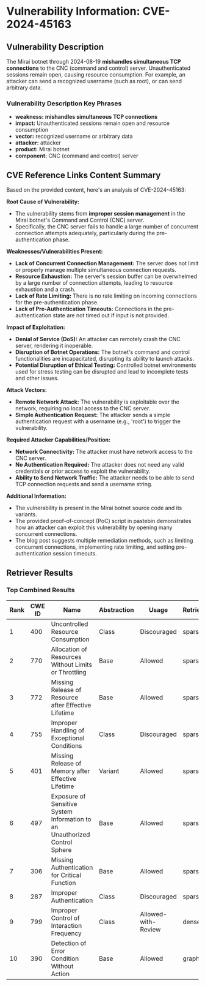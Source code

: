 # Vulnerability Information: CVE-2024-45163

## Vulnerability Description
The Mirai botnet through 2024-08-19 **mishandles simultaneous TCP connections** to the CNC (command and control) server. Unauthenticated sessions remain open, causing resource consumption. For example, an attacker can send a recognized username (such as root), or can send arbitrary data.

### Vulnerability Description Key Phrases
- **weakness:** **mishandles simultaneous TCP connections**
- **impact:** Unauthenticated sessions remain open and resource consumption
- **vector:** recognized username or arbitrary data
- **attacker:** attacker
- **product:** Mirai botnet
- **component:** CNC (command and control) server

## CVE Reference Links Content Summary
Based on the provided content, here's an analysis of CVE-2024-45163:

**Root Cause of Vulnerability:**

*   The vulnerability stems from **improper session management** in the Mirai botnet's Command and Control (CNC) server.
*   Specifically, the CNC server fails to handle a large number of concurrent connection attempts adequately, particularly during the pre-authentication phase.

**Weaknesses/Vulnerabilities Present:**

*   **Lack of Concurrent Connection Management:** The server does not limit or properly manage multiple simultaneous connection requests.
*   **Resource Exhaustion:** The server's session buffer can be overwhelmed by a large number of connection attempts, leading to resource exhaustion and a crash.
*   **Lack of Rate Limiting:** There is no rate limiting on incoming connections for the pre-authentication phase.
*   **Lack of Pre-Authentication Timeouts:** Connections in the pre-authentication state are not timed out if input is not provided.

**Impact of Exploitation:**

*   **Denial of Service (DoS):** An attacker can remotely crash the CNC server, rendering it inoperable.
*   **Disruption of Botnet Operations:** The botnet's command and control functionalities are incapacitated, disrupting its ability to launch attacks.
*   **Potential Disruption of Ethical Testing:**  Controlled botnet environments used for stress testing can be disrupted and lead to incomplete tests and other issues.

**Attack Vectors:**

*   **Remote Network Attack:** The vulnerability is exploitable over the network, requiring no local access to the CNC server.
*   **Simple Authentication Request:** The attacker sends a simple authentication request with a username (e.g., 'root') to trigger the vulnerability.

**Required Attacker Capabilities/Position:**

*   **Network Connectivity:** The attacker must have network access to the CNC server.
*   **No Authentication Required:**  The attacker does not need any valid credentials or prior access to exploit the vulnerability.
*   **Ability to Send Network Traffic:** The attacker needs to be able to send TCP connection requests and send a username string.

**Additional Information:**

*   The vulnerability is present in the Mirai botnet source code and its variants.
*   The provided proof-of-concept (PoC) script in pastebin demonstrates how an attacker can exploit this vulnerability by opening many concurrent connections.
*   The blog post suggests multiple remediation methods, such as limiting concurrent connections, implementing rate limiting, and setting pre-authentication session timeouts.

## Retriever Results

### Top Combined Results

| Rank | CWE ID | Name | Abstraction | Usage  | Retrievers | Individual Scores |
|------|--------|------|-------------|-------|------------|-------------------|
| 1 | 400 | Uncontrolled Resource Consumption | Class | Discouraged | sparse | 0.240 |
| 2 | 770 | Allocation of Resources Without Limits or Throttling | Base | Allowed | sparse | 0.215 |
| 3 | 772 | Missing Release of Resource after Effective Lifetime | Base | Allowed | sparse | 0.214 |
| 4 | 755 | Improper Handling of Exceptional Conditions | Class | Discouraged | sparse | 0.199 |
| 5 | 401 | Missing Release of Memory after Effective Lifetime | Variant | Allowed | sparse | 0.199 |
| 6 | 497 | Exposure of Sensitive System Information to an Unauthorized Control Sphere | Base | Allowed | sparse | 0.198 |
| 7 | 306 | Missing Authentication for Critical Function | Base | Allowed | sparse | 0.193 |
| 8 | 287 | Improper Authentication | Class | Discouraged | sparse | 0.193 |
| 9 | 799 | Improper Control of Interaction Frequency | Class | Allowed-with-Review | dense | 0.551 |
| 10 | 390 | Detection of Error Condition Without Action | Base | Allowed | graph | 0.003 |

